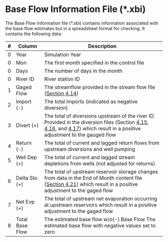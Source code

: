# Base Flow Information File (*.xbi) #

The Base Flow Information file (\*.xbi) contains information associated with the base flow estimates but in a 
spreadsheet format for checking. It contains the following data: 

| #      | Column           | Description     |
| -----  | ---------------  | ------------    |                      
| 0      | Year             | Simulation Year                                             
| 0      | Mon              | The first month specified in the control file
| 0      | Days             | The number of days in the month
| 0      | River ID         | River station ID 
| 1      | Gaged Flow       | The streamflow provided in the stream flow file ([Section 4.14](../InputDescription/414.md))   
| 2      | Import (-)       | The total imports (indicated as negative diversion)                                                    
| 3      | Divert (+)       | The total of diversions upstream of the river ID. Provided in the diversion files (Section [4.15](../InputDescription/415.md), [4.16](../InputDescription/416.md), and [4.17](../InputDescription/417.md)) which result in a positive adjustment to the gauged flow    
| 4      | Return (-)       | The total of current and lagged return flows from upstream diversions and well pumping 
| 5      | Well Dep (+)     | The total of current and lagged stream depletions from wells (not adjusted for returns)
| 6      | Delta Sto (+)    | The total of upstream reservoir storage changes from data in the End of Month content file ([Section 4.21](../InputDescription/421.md)) which result in a positive adjustment to the gaged flow
| 7      | Net Evp (+)      | The total of upstream net evaporation occurring at upstream reservoirs which result in a positive adjustment to the gaged flow                                         
| 8      | Total Base Flow  | The estimated base flow w/o(-) Base Flow The estimated base flow with negative values set to zero

